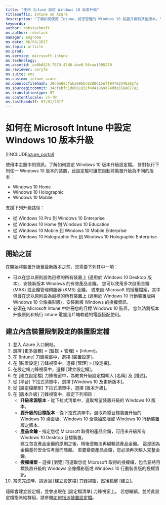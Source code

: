 ```yaml
---
title: "使用 Intune 設定 Windows 10 版本升級"
titleSuffix: Intune on Azure
description: "了解如何使用 Intune，將您管理的 Windows 10 裝置升級到其他版本。"
keywords: 
author: robstackmsft
ms.author: robstack
manager: angrobe
ms.date: 06/03/2017
ms.topic: article
ms.prod: 
ms.service: microsoft-intune
ms.technology: 
ms.assetid: ae8b6528-7979-47d8-abe0-58cea1905270
ms.reviewer: coryfe
ms.suite: ems
ms.custom: intune-azure
ms.openlocfilehash: 30cea0ecfa62e9bbc0200d15eff94782d48a81fa
ms.sourcegitcommit: 34cfebfc1d8b81032f4d41869d74dda559e677e2
ms.translationtype: HT
ms.contentlocale: zh-TW
ms.lasthandoff: 07/01/2017
---
```

# <a name="how-to-configure-windows-10-edition-upgrades-in-microsoft-intune"></a>如何在 Microsoft Intune 中設定 Windows 10 版本升級

[!INCLUDE[azure_portal](./includes/azure_portal.md)]

使用本主題中的資訊，了解如何設定 Windows 10 版本升級設定檔。 針對執行下列任一 Windows 10 版本的裝置，此設定檔可讓您自動將裝置升級為不同的版本：

- Windows 10 Home
- Windows 10 Holographic
- Windows 10 Mobile


支援下列升級路徑：

- 從 Windows 10 Pro 到 Windows 10 Enterprise
- 從 Windows 10 Home 到 Windows 10 Education
- 從 Windows 10 Mobile 到 Windows 10 Mobile Enterprise
- 從 Windows 10 Holographic Pro 到 Windows 10 Holographic Enterprise


## <a name="before-you-start"></a>開始之前
在開始將裝置升級至最新版本之前，您需要下列其中一項：

- 可以在您以原則設為目標的所有裝置上 (適用於 Windows 10 Desktop 版本)，安裝新版本 Windows 的有效產品金鑰。 您可以使用多次啟用金鑰 (MAK) 或金鑰管理伺服器 (KMS) 金鑰。 或來自 Microsoft 的授權檔案，其中包含在您以原則設為目標的所有裝置上 (適用於 Windows 10 行動裝置版與 Windows 10 全像攝影版)，安裝新版 Windows 的授權資訊。
- 必須在 Microsoft Intune 中註冊您的目標 Windows 10 裝置。 您無法將版本升級原則和執行 Intune 電腦用戶端軟體的電腦搭配使用。

## <a name="create-a-device-profile-containing-device-restriction-settings"></a>建立內含裝置限制設定的裝置設定檔

1. 登入 Azure 入口網站。
2. 選擇 [更多服務]  >  [監視 + 管理]  >  [Intune]。
3. 在 [Intune] 刀鋒視窗中，選擇 [裝置設定]。
2. 在 [裝置設定] 刀鋒視窗中，選擇 [管理]  >  [設定檔]。
3. 在設定檔刀鋒視窗中，選擇 [建立設定檔]。
4. 在 [建立設定檔] 刀鋒視窗中，為教育升級設定檔輸入 [名稱] 及 [描述]。
5. 從 [平台] 下拉式清單中，選擇 [Windows 10 及更新版本]。
6. 從 [設定檔類型] 下拉式清單中，選擇 [版本升級]。
7. 在 [版本升級] 刀鋒視窗中，設定下列項目︰
    - **升級來源版本** - 從下拉式清單中，選取希望裝置升級的 Windows 10 版本。
    - **要升級的目標版本** - 從下拉式清單中，選取希望目標裝置升級的 Windows 10 桌面版、Windows 10 全像攝影版或 Windows 10 行動裝置版之版本。
    - **產品金鑰** - 指定您從 Microsoft 取得的產品金鑰，可用來升級所有 Windows 10 Desktop 目標裝置。<br>建立包含產品金鑰的原則之後，稍後便無法再編輯該產品金鑰。 這是因為金鑰基於安全性考量而隱藏。 若要變更產品金鑰，您必須再次輸入完整金鑰。
    - **授權檔案** - 選擇 [瀏覽] 可選取您從 Microsoft 取得的授權檔，包含要將目標裝置升級的 Windows 全像攝影版或 Windows 10 行動裝置版的授權資訊。
8. 當您完成時，請返回 [建立設定檔] 刀鋒視窗，然後點擊 [建立]。

隨即會建立設定檔，並會出現在 [設定檔清單] 刀鋒視窗上。
若想繼續，並將此設定檔指派給群組，請參閱[如何指派裝置設定檔](device-profile-assign.md)。

